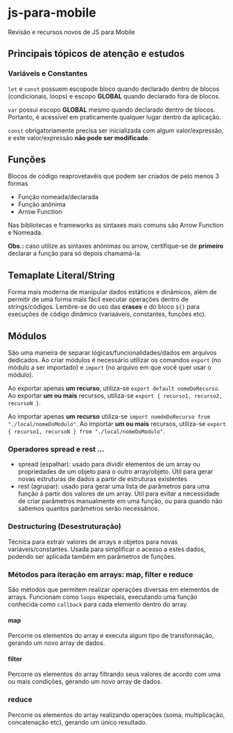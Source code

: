 # js-para-mobile

Revisão e recursos novos de JS para Mobile

## Principais tópicos de atenção e estudos

### Variáveis e Constantes

`let` e `const` possuem escopode bloco quando declarado dentro de blocos (condicionais, loops) e escopo **GLOBAL** quando declarado fora de blocos.

`var` possui escopo **GLOBAL** mesmo quando declarado dentro de blocos. Portanto, é acessível em praticamente qualquer lugar dentro da aplicação.

`const` obrigatoriamente precisa ser inicializada com algum valor/expressão, e este valor/expressão **não pode ser modificado**.

## Funções

Blocos de código reaprovetavéis que podem ser criados de pelo menos 3 formas

- Função nomeada/declarada
- Função anônima
- Arrow Function

Nas bibliotecas e frameworks as sintaxes mais comuns são Arrow Function e Nomeada.

**Obs.:** caso utilize as sintaxes anônimas ou arrow, certifique-se de **primeiro** declarar a função para só depois chamamá-la.

## Temaplate Literal/String

Forma mais moderna de manipular dados estáticos e dinâmicos, além de permitir de uma forma mais fácil executar operações dentro de strings/códigos. Lembre-se do uso das **crases** e do bloco `${}` para execuções de código dinâmico (variaáveis, constantes, funções etc). 

## Módulos

São uma maneira de separar lógicas/funcionalidades/dados em arquivos dedicados. Ao criar módulos é necessário utilizar os comandos `export` (no módulo a ser importado) e `import` (no arquivo em que você quer usar o módulo).

Ao exportar apenas **um recurso**, utiliza-se `export default nomeDoRecurso`. Ao exportar **um ou mais** recursos, utiliza-se `export { recurso1, recurso2, recursoN }`.

Ao importar apenas **um recurso** utiliza-se `import nomdeDoRecurso from "./local/nomeDoModulo"`. Ao importar **um ou mais** recursos, utiliza-se `export { recurso1, recursoN } from "./local/nomeDoModulo"`.

### Operadores spread e rest ...

- spread (espalhar): usado para dividir elementos de um array ou propriedades de um objeto para o outro array/objeto. Útil para gerar novas estruturas de dados a partir de estruturas existentes
- rest (agrupar): usado para gerar uma lista de parâmetros para uma função à partir dos valores de um array. Útil para evitar a necessidade de criar parâmetros manualmente em uma função, ou para quando não sabemos quantos parâmetros serão necessários.

### Destructuring (Desestruturação)

Técnica para extrair valores de arrays e objetos para novas variáveis/constantes. Usada para simplificar o acesso a estes dados, podendo ser aplicada também em parâmetros de funções.

### Métodos para iteração em arrays: map, filter e reduce

São métodos que permitem realizar operações diversas em elementos de arrays. Funcionam como `loops` especiais, executando uma função conhecida como `callback` para cada elemento dentro do array.

#### map

Percorre os elementos do array e executa algum tipo de transformação, gerando um novo array de dados.

#### filter

Percorre os elementos do array filtrando seus valores de acordo com uma ou mais condições, gerando um novo array de dados.

### reduce

Percorre os elementos do array realizando operações (soma, multiplicação, concatenação etc), gerando um único resultado.